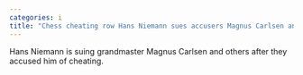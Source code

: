 ```yaml
---
categories: i
title: "Chess cheating row Hans Niemann sues accusers Magnus Carlsen and Chesscom for libel"
---
```

Hans Niemann is suing grandmaster Magnus Carlsen and others after they accused him of cheating.